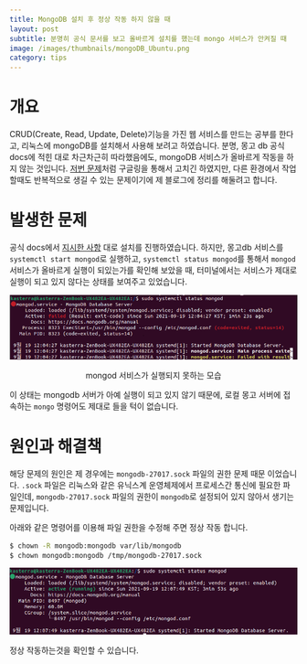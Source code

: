 ```yaml
---
title: MongoDB 설치 후 정상 작동 하지 않을 때
layout: post
subtitle: 분명히 공식 문서를 보고 올바르게 설치를 했는데 mongo 서비스가 안켜질 때
image: /images/thumbnails/mongoDB_Ubuntu.png
category: tips
---
```


# 개요

CRUD(Create, Read, Update, Delete)기능을 가진 웹 서비스를 만드는 공부를 한다고, 리눅스에 mongoDB를 설치해서 사용해 보려고 하였습니다. 분명, 몽고 db 공식 docs에 적힌 대로 차근차근히 따라했음에도, mongoDB 서비스가 올바르게 작동을 하지 않는 것입니다. [저번 문제](/fixing-audio-issue-in-ubuntu)처럼 구글링을 통해서 고치긴 하였지만, 다른 환경에서 작업할때도 반복적으로 생길 수 있는 문제이기에 제 블로그에 정리를 해둘려고 합니다.

# 발생한 문제
공식 docs에서 [지시한 사항](https://docs.mongodb.com/manual/tutorial/install-mongodb-on-ubuntu/) 대로 설치를 진행하였습니다. 하지만, 몽고db 서비스를 `systemctl start mongod`로 실행하고, `systemctl status mongod`를 통해서 `mongod` 서비스가 올바르게 실행이 되있는가를 확인해 보았을 때, 터미널에서는 서비스가 제대로 실행이 되고 있지 않다는 상태를 보여주고 있었습니다. 

![status mongod failed](/images/tips/mongod-status-fail.png)
<div style="display:flex; justify-content:center;">mongod 서비스가 실행되지 못하는 모습</div>

이 상태는 mongodb 서버가 아예 실행이 되고 있지 않기 때문에, 로컬 몽고 서버에 접속하는 `mongo` 명령어도 제대로 들을 턱이 없습니다.

# 원인과 해결책
해당 문제의 원인은 제 경우에는 `mongodb-27017.sock` 파일의 권한 문제 때문 이었습니다. `.sock` 파일은 리눅스와 같은 유닉스계 운영체제에서 프로세스간 통신에 필요한 파일인데, `mongodb-27017.sock` 파일의 권한이 `mongodb`로 설정되어 있지 않아서 생기는 문제입니다.

아래와 같은 명령어를 이용해 파일 권한을 수정해 주면 정상 작동 합니다.
```bash
$ chown -R mongodb:mongodb var/lib/mongodb
$ chown mongodb:mongodb /tmp/mongodb-27017.sock
```

![status mongod sucess](/images/tips/mongod-status-success.png)

정상 작동하는것을 확인할 수 있습니다.
